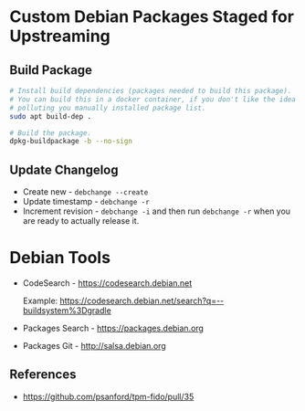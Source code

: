 # Custom Debian Packages Staged for Upstreaming

## Build Package

```bash
# Install build dependencies (packages needed to build this package).
# You can build this in a docker container, if you don't like the idea of
# polluting you manually installed package list.
sudo apt build-dep .

# Build the package.
dpkg-buildpackage -b --no-sign
```

## Update Changelog

* Create new - `debchange --create`
* Update timestamp - `debchange -r`
* Increment revision - `debchange -i` and then run `debchange -r` when you are
  ready to actually release it.

# Debian Tools

* CodeSearch - https://codesearch.debian.net

  Example: https://codesearch.debian.net/search?q=--buildsystem%3Dgradle
* Packages Search - https://packages.debian.org
* Packages Git - http://salsa.debian.org


## References

* https://github.com/psanford/tpm-fido/pull/35
